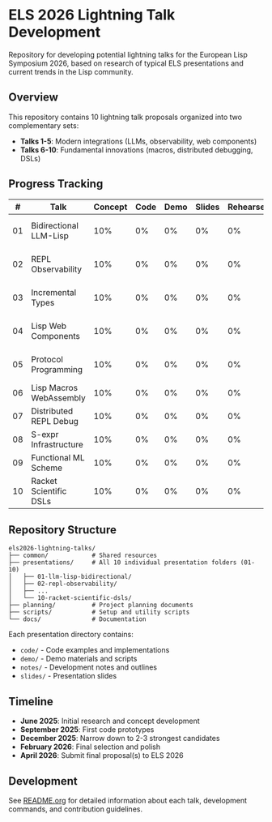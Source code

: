 # ELS 2026 Lightning Talk Development

Repository for developing potential lightning talks for the European Lisp Symposium 2026, based on research of typical ELS presentations and current trends in the Lisp community.

## Overview

This repository contains 10 lightning talk proposals organized into two complementary sets:
- **Talks 1-5**: Modern integrations (LLMs, observability, web components)
- **Talks 6-10**: Fundamental innovations (macros, distributed debugging, DSLs)

## Progress Tracking

| # | Talk | Concept | Code | Demo | Slides | Rehearsed | Notes |
|---|------|---------|------|------|--------|-----------|-------|
| 01 | Bidirectional LLM-Lisp | 10% | 0% | 0% | 0% | 0% | Initial research phase |
| 02 | REPL Observability | 10% | 0% | 0% | 0% | 0% | Initial research phase |
| 03 | Incremental Types | 10% | 0% | 0% | 0% | 0% | Initial research phase |
| 04 | Lisp Web Components | 10% | 0% | 0% | 0% | 0% | Initial research phase |
| 05 | Protocol Programming | 10% | 0% | 0% | 0% | 0% | Initial research phase |
| 06 | Lisp Macros WebAssembly | 10% | 0% | 0% | 0% | 0% | Initial outline |
| 07 | Distributed REPL Debug | 10% | 0% | 0% | 0% | 0% | Initial outline |
| 08 | S-expr Infrastructure | 10% | 0% | 0% | 0% | 0% | Initial outline |
| 09 | Functional ML Scheme | 10% | 0% | 0% | 0% | 0% | Initial outline |
| 10 | Racket Scientific DSLs | 10% | 0% | 0% | 0% | 0% | Initial outline |

## Repository Structure

```
els2026-lightning-talks/
├── common/            # Shared resources
├── presentations/     # All 10 individual presentation folders (01-10)
│   ├── 01-llm-lisp-bidirectional/
│   ├── 02-repl-observability/
│   ├── ...
│   └── 10-racket-scientific-dsls/
├── planning/          # Project planning documents
├── scripts/           # Setup and utility scripts  
└── docs/              # Documentation
```

Each presentation directory contains:
- `code/` - Code examples and implementations
- `demo/` - Demo materials and scripts
- `notes/` - Development notes and outlines
- `slides/` - Presentation slides

## Timeline

- **June 2025**: Initial research and concept development
- **September 2025**: First code prototypes
- **December 2025**: Narrow down to 2-3 strongest candidates
- **February 2026**: Final selection and polish
- **April 2026**: Submit final proposal(s) to ELS 2026

## Development

See [README.org](README.org) for detailed information about each talk, development commands, and contribution guidelines.
